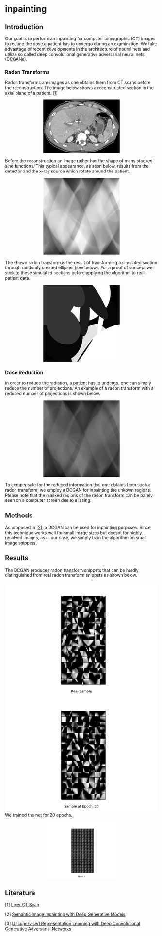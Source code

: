 # inpainting

## Introduction

Our goal is to perform an inpainting for computer tomographic (CT) images to reduce the dose a patient has to undergo during an examination. We take advantage of recent developments in the architecture of neural nets and utilize so called deep convolutional generative adversarial neural nets (DCGANs).

### Radon Transforms

Radon transforms are images as one obtains them from CT scans before the reconstruction. The image below shows a reconstructed section in the axial plane of a patient. [<a href="#1">1</a>]

<p align="center"><img src="img/real_ct.png" width="50%" height="50%"></p>

Before the reconstruction an image rather has the shape of many stacked sine functions. This typical appearance, as seen below, results from the detector and the x-ray source which rotate around the patient. 

<p align="center"><img src="img/rand_ell_rad.png" width="50%" height="50%"></p>

The shown radon transform is the result of transforming a simulated section through randomly created ellipses (see below). For a proof of concept we stick to these simulated sections before applying the algorithm to real patient data.

<p align="center"><img src="img/rand_ell.png" width="50%" height="50%"></p>

### Dose Reduction
In order to reduce the radiation, a patient has to undergo, one can simply reduce the number of projections. An example of a radon transform with a reduced number of projections is shown below.

<p align="center"><img src="img/rand_ell_rad_less_dose.png" width="50%" height="50%"></p>

To compensate for the reduced information that one obtains from such a radon transform, we employ a DCGAN for inpainting the unkown regions. Please note that the masked regions of the radon transform can be barely seen on a computer screen due to aliasing.

## Methods
As proposed in [<a href="#2">2</a>], a DCGAN can be used for inpainting purposes. Since this technique works  well for small image sizes but doesnt for highly resolved images, as in our case, we simply train the algorithm on small image snippets.

## Results
The DCGAN produces radon transform snippets that can be hardly distinguished from real radon transform snippets as shown below.

<img align="left" src="img/real_snippet.png"><img align="right" src="img/snippet_at_epoch_20.png">

We trained the net for 20 epochs.

<p align="center"><img src="img/epochs.gif" width="50%" height="50%"></p>


## Literature
[<a name="1">1</a>] [Liver CT Scan](https://upload.wikimedia.org/wikipedia/en/0/06/R_vs_L_Liver_by_CT.PNG "Link to Wikipedia")

[<a name="2">2</a>] [Semantic Image Inpainting with Deep Generative Models](https://arxiv.org/abs/1607.07539 "Link to arXiv")

[3] [Unsupervised Representation Learning with Deep Convolutional Generative Adversarial Networks](https://arxiv.org/abs/1511.06434 "Link to arXiv")
